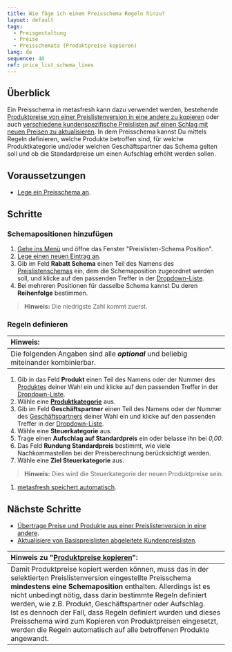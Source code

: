 ```yaml
---
title: Wie füge ich einem Preisschema Regeln hinzu?
layout: default
tags:
  - Preisgestaltung
  - Preise
  - Preisschemata (Produktpreise kopieren)
lang: de
sequence: 40
ref: price_list_schema_lines
---
```


## Überblick
Ein Preisschema in metasfresh kann dazu verwendet werden, bestehende [Produktpreise von einer Preislistenversion in eine andere zu kopieren](Preise_von_Preislistenversion_kopieren) oder auch [verschiedene kundenspezifische Preislisten auf einen Schlag mit neuen Preisen zu aktualisieren](Abgeleitete_PLV_aktualisieren). In dem Preisschema kannst Du mittels Regeln definieren, welche Produkte betroffen sind, für welche Produktkategorie und/oder welchen Geschäftspartner das Schema gelten soll und ob die Standardpreise um einen Aufschlag erhöht werden sollen.

## Voraussetzungen
- [Lege ein Preisschema an](Preislistenschema_anlegen).

## Schritte

### Schemapositionen hinzufügen
1. [Gehe ins Menü](Menu) und öffne das Fenster "Preislisten-Schema Position".
1. [Lege einen neuen Eintrag an](Neuer_Datensatz_Fenster_Webui).
1. Gib im Feld **Rabatt Schema** einen Teil des Namens des [Preislistenschemas](Preislistenschema_anlegen) ein, dem die Schemaposition zugeordnet werden soll, und klicke auf den passenden Treffer in der <a href="Keyboard_Shortcuts_Liste#dropdown" title="Dynamisches Suchfeld (Autocomplete)">Dropdown-Liste</a>.
1. Bei mehreren Positionen für dasselbe Schema kannst Du deren **Reihenfolge** bestimmen.
 >**Hinweis:** Die niedrigste Zahl kommt zuerst.

### Regeln definieren

| **Hinweis:** |
| :--- |
| Die folgenden Angaben sind alle ***optional*** und beliebig miteinander kombinierbar. |

1. Gib in das Feld **Produkt** einen Teil des Namens oder der Nummer des [Produktes](NeuesProdukt) deiner Wahl ein und klicke auf den passenden Treffer in der <a href="Keyboard_Shortcuts_Liste#dropdown" title="Dynamisches Suchfeld (Autocomplete)">Dropdown-Liste</a>.
1. Wähle eine [**Produktkategorie**](NeueProduktkategorie) aus.
1. Gib im Feld **Geschäftspartner** einen Teil des Namens oder der Nummer des [Geschäftspartners](Neuer_Geschaeftspartner) deiner Wahl ein und klicke auf den passenden Treffer in der <a href="Keyboard_Shortcuts_Liste#dropdown" title="Dynamisches Suchfeld (Autocomplete)">Dropdown-Liste</a>.
1. Wähle eine **Steuerkategorie** aus.
1. Trage einen **Aufschlag auf Standardpreis** ein oder belasse ihn bei *0,00*.
1. Das Feld **Rundung Standardpreis** bestimmt, wie viele Nachkommastellen bei der Preisberechnung berücksichtigt werden.
1. Wähle eine **Ziel Steuerkategorie** aus.
 >**Hinweis:** Dies wird die Steuerkategorie der neuen Produktpreise sein.

1. [metasfresh speichert automatisch](Speicheranzeige).

## Nächste Schritte
- [Übertrage Preise und Produkte aus einer Preislistenversion in eine andere](Preise_von_Preislistenversion_kopieren).
- [Aktualisiere von Basispreislisten abgeleitete Kundenpreislisten](Abgeleitete_PLV_aktualisieren).

| Hinweis zu "[Produktpreise kopieren](Preise_von_Preislistenversion_kopieren)": |
| :--- |
| Damit Produktpreise kopiert werden können, muss das in der selektierten Preislistenversion eingestellte Preisschema **mindestens eine Schemaposition** enthalten. Allerdings ist es nicht unbedingt nötig, dass darin bestimmte Regeln definiert werden, wie z.B. Produkt, Geschäftspartner oder Aufschlag.<br> Ist es dennoch der Fall, dass Regeln definiert wurden und dieses Preisschema wird zum Kopieren von Produktpreisen eingesetzt, werden die Regeln automatisch auf alle betroffenen Produkte angewandt. |
